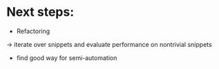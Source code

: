 # Next steps:

- Refactoring

-> iterate over snippets and evaluate performance on nontrivial snippets

- find good way for semi-automation
